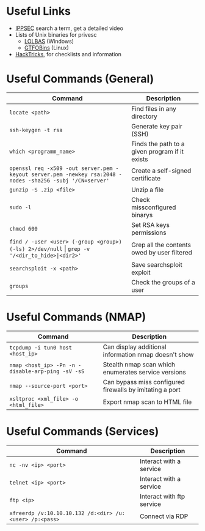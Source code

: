 # Useful Links
* [IPPSEC](https://ippsec.rocks/?#) search a term, get a detailed video
* Lists of Unix binaries for privesc
	* [LOLBAS](https://lolbas-project.github.io/#/) (Windows)
	* [GTFOBins](https://gtfobins.github.io/) (Linux)
* [HackTricks](https://book.hacktricks.xyz/welcome/readme), for checklists and information

# Useful Commands (General)
| **Command**                                                                                               | **Description**                                |
| --------------------------------------------------------------------------------------------------------- | ---------------------------------------------- |
| `locate <path>`                                                                                           | Find files in any directory                    |
| `ssh-keygen -t rsa`                                                                                       | Generate key pair (SSH)                        |
| `which <programm_name>`                                                                                   | Finds the path to a given program if it exists |
| `openssl req -x509 -out server.pem -keyout server.pem -newkey rsa:2048 -nodes -sha256 -subj '/CN=server'` | Create a self-signed certificate               |
| `gunzip -S .zip <file>`                                                                                   | Unzip a file                                   |
| `sudo -l`                                                                                                 | Check missconfigured binarys                   |
| `chmod 600`                                                                                               | Set RSA keys permissions                       |
| `find / -user <user> (-group <group>) (-ls) 2>/dev/null` \| `grep -v '/<dir_to_hide>\|<dir2>'`                  | Grep all the contents owed by user filtered    |
| `searchsploit -x <path>`                                                                                  | Save searchsploit exploit                      |
| `groups`                                                                                                  | Check the groups of a user                                               |

# Useful Commands (NMAP)
| **Command**                                            | **Description**                                              |
| -------------------------------------------------- | -------------------------------------------------------- |
| `tcpdump -i tun0 host <host_ip>`                   | Can display additional information nmap doesn't show     |
| `nmap <host_ip> -Pn -n -disable-arp-ping -sV -sS ` | Stealth nmap scan which enumerates service versions      |
| `nmap --source-port <port>`                        | Can bypass miss configured firewalls by imitating a port |
| `xsltproc <xml_file> -o <html_file>`               | Export nmap scan to HTML file                            |

# Useful Commands (Services)
| **Command**                                                  | **Description**               |
| -------------------------------------------------------- | ------------------------- |
| `nc -nv <ip> <port>`                                     | Interact with a service   |
| `telnet <ip> <port>`                                     | Interact with a service   |
| `ftp <ip>`                                               | Interact with ftp service |
| `xfreerdp /v:10.10.10.132 /d:<dir> /u:<user> /p:<pass> ` | Connect via RDP           | 


